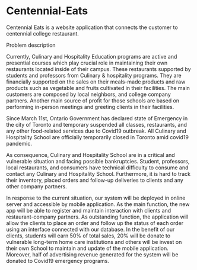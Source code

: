 # Centennial-Eats



Centennial Eats is a website application that connects the customer to centennial college restaurant.

Problem description

Currently, Culinary and Hospitality Education programs are active and presential courses which play crucial role in maintaining their own restaurants 
located inside of their campus. These restaurants supported by students and professors from Culinary & hospitality programs. They are financially supported 
on the sales on their meals-made products and raw products such as vegetable and fruits cultivated in their facilities. The main customers are composed by 
local neighbors, and college company partners. Another main source of profit for those schools are based on performing in-person meetings and greeting 
clients in their facilities. 

Since March 11st, Ontario Government has declared state of Emergency in the city of Toronto and temporary suspended all classes, restaurants, and any other 
food-related services due to Covid19 outbreak. All Culinary and Hospitality School are officially temporarily closed in Toronto amid covid19 pandemic. 

As consequence, Culinary and Hospitality School are in a critical and vulnerable situation and facing possible bankruptcies. Student, professors, 
local restaurants, and consumers have technical difficulty to consume and contact any Culinary and Hospitality School. Furthermore, it is hard to 
track their inventory, placed orders and follow-up deliveries to clients and any other company partners.

In response to the current situation, our system will be deployed in online server and accessible by mobile application. As the main function, 
the new app will be able to register and maintain interaction with clients and restaurant-company partners. As outstanding function, 
the application will allow the clients to place an order and follow up the status of each order using an interface connected with our database.
In the benefit of our clients, students will earn 50% of total sales, 20% will be donate to vulnerable long-term home care institutions and others 
will be invest on their own School to maintain and update of the mobile application. Moreover, half of advertising revenue generated for the system 
will be donated to Covid19 emergency programs. 
